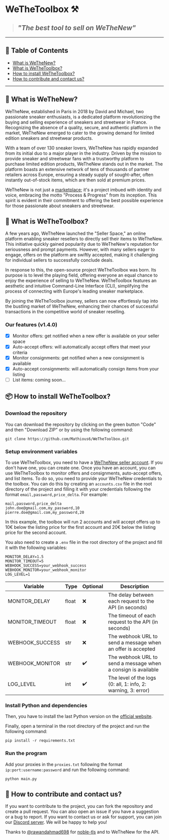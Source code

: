 # WeTheToolbox ⚒️

> ## *"The best tool to sell on WeTheNew"*

***

## 📖 Table of Contents

- [What is WeTheNew?](#-what-is-wethenew)
- [What is WeTheToolbox?](#-what-is-wethetoolbox)
- [How to install WeTheToolbox?](#-how-to-install-wethetoolbox)
- [How to contribute and contact us?](#-how-to-contribute-and-contact-us)

***

## 👟 What is WeTheNew?

WeTheNew, established in Paris in 2018 by David and Michael, two passionate sneaker enthusiasts, is a dedicated platform
revolutionizing the buying and selling experience of sneakers and streetwear in France. Recognizing the absence of a
quality, secure, and authentic platform in the market, WeTheNew emerged to cater to the growing demand for limited
edition sneakers and streetwear products.

With a team of over 130 sneaker lovers, WeTheNew has rapidly expanded from its initial duo to a major player in the
industry. Driven by the mission to provide sneaker and streetwear fans with a trustworthy platform to purchase limited
edition products, WeTheNew stands out in the market. The platform boasts an extensive network of tens of thousands of
partner retailers across Europe, ensuring a steady supply of sought-after, often instantly out-of-stock items, which are
then sold at premium prices.

WeTheNew is not just a [marketplace](https://wethenew.com/en); it's a project imbued with identity and voice, embracing
the motto "Process & Progress" from its inception. This spirit is evident in their commitment to offering the best
possible experience for those passionate about sneakers and streetwear.

## 🧰 What is WeTheToolbox?

A few years ago, WeTheNew launched the "Seller Space," an online platform enabling sneaker resellers to directly sell
their items to WeTheNew. This initiative quickly gained popularity due to WeTheNew's reputation for seriousness and
prompt payments. However, with many sellers eager to engage, offers on the platform are swiftly accepted, making it
challenging for individual sellers to successfully conclude deals.

In response to this, the open-source project WeTheToolbox was born. Its purpose is to level the playing field, offering
everyone an equal chance to enjoy the experience of selling to WeTheNew. WeTheToolbox features an aesthetic and
intuitive Command-Line Interface (CLI), simplifying the process of connecting with Europe's leading sneaker marketplace.

By joining the WeTheToolbox journey, sellers can now effortlessly tap into the bustling market of WeTheNew, enhancing
their chances of successful transactions in the competitive world of sneaker reselling.

### Our features (v1.4.0)

- [x] Monitor offers: get notified when a new offer is available on your seller space
- [x] Auto-accept offers: will automatically accept offers that meet your criteria
- [x] Monitor consignments: get notified when a new consignment is available
- [x] Auto-accept consignments: will automatically consign items from your listing
- [ ] List items: coming soon...

## 📦 How to install WeTheToolbox?

### Download the repository

You can download the repository by clicking on the green button "Code" and then "Download ZIP" or by using the following
command:

```shell
git clone https://github.com/Mathious6/WeTheToolbox.git
```

### Setup environment variables

To use WeTheToolbox, you need to have a [WeTheNew seller account](https://sell.wethenew.com/fr). If you don't have one,
you can create one. Once you have an account, you can use WeTheToolbox to monitor offers and consignments, auto-accept
offers, and list items. To do so, you need to provide your WeTheNew credentials to the toolbox. You can do this by
creating an `accounts.csv` file in the root directory of the project and filling it with your credentials following the
format `email,password,price_delta`. For example:

```csv
mail,password,price_delta
john.doe@gmail.com,my_password,10
pierre.doe@gmail.com,my_password,20
```

In this example, the toolbox will run 2 accounts and will accept offers up to 10€ below the listing price for the first
account and 20€ below the listing price for the second account.

You also need to create a `.env` file in the root directory of the project and fill it with the following variables:

```dotenv
MONITOR_DELAY=1.5
MONITOR_TIMEOUT=5
WEBHOOK_SUCCESS=your_webhook_success
WEBHOOK_MONITOR=your_webhook_monitor
LOG_LEVEL=1
```

| Variable        | Type  | Optional | Description                                                   |
|-----------------|-------|----------|---------------------------------------------------------------|
| MONITOR_DELAY   | float | ❌        | The delay between each request to the API (in seconds)        |
| MONITOR_TIMEOUT | float | ❌        | The timeout of each request to the API (in seconds)           |
| WEBHOOK_SUCCESS | str   | ❌        | The webhook URL to send a message when an offer is accepted   |
| WEBHOOK_MONITOR | str   | ✔️       | The webhook URL to send a message when a consign is available |
| LOG_LEVEL       | int   | ✔️       | The level of the logs (0: all, 1: info, 2: warning, 3: error) |

### Install Python and dependencies

Then, you have to install the last Python version on the [official website](https://www.python.org/downloads/).

Finally, open a terminal in the root directory of the project and run the following command:

```shell
pip install -r requirements.txt
```

### Run the program

Add your proxies in the `proxies.txt` following the format `ip:port:username:password` and run the following command:

```shell
python main.py
```

## 🤝 How to contribute and contact us?

If you want to contribute to the project, you can fork the repository and create a pull request. You can also open an
issue if you have a suggestion or a bug to report. If you want to contact us or ask for support, you can join our
[Discord server](https://discord.gg/weyJWxD6Eb). We will be happy to help you!

Thanks to [@rawandahmad698](https://github.com/rawandahmad698) for
[noble-tls](https://github.com/rawandahmad698/noble-tls) and to WeTheNew for the API.
